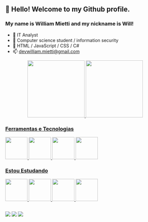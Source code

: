 ## 👋 Hello! Welcome to my Github profile.
### My name is William Mietti and my nickname is Will!


- 🔭 IT Analyst
- 🌱  Computer science student / information security
- 🤔  HTML / JavaScript / CSS / C#
- 📫 devwilliam.mietti@gmail.com


<div align="center">
  <a href="https://github.com/W1ll14m92">
  <img height="180em" src="https://github-readme-stats.vercel.app/api?username=W1ll14m92&show_icons=true&theme=dark&include_all_commits=true&count_private=true"/>
  <img height="180em" src="https://github-readme-stats.vercel.app/api/top-langs/?username=W1ll14m92&layout=compact&langs_count=7&theme=dark"/>
</div>
  
  
  
  ### Ferramentas e Tecnologias

<img src="https://cdn.jsdelivr.net/gh/devicons/devicon/icons/html5/html5-original.svg" width="70" height="70"/>
<img src="https://cdn.jsdelivr.net/gh/devicons/devicon/icons/mongodb/mongodb-original-wordmark.svg" width="70" height="70"/>
<img src="https://cdn.jsdelivr.net/gh/devicons/devicon/icons/visualstudio/visualstudio-plain.svg" width="70" height="70"/>
<img src="https://cdn.jsdelivr.net/gh/devicons/devicon/icons/vscode/vscode-original-wordmark.svg" width="70" height="70"/>
          

### Estou Estudando
  
<img src="https://cdn.jsdelivr.net/gh/devicons/devicon/icons/javascript/javascript-original.svg" width="70" height="70" />
<img src="https://cdn.jsdelivr.net/gh/devicons/devicon/icons/java/java-original-wordmark.svg" width="70" height="70"/>
<img src="https://cdn.jsdelivr.net/gh/devicons/devicon/icons/csharp/csharp-original.svg" width="70" height="70" />
<img src="https://cdn.jsdelivr.net/gh/devicons/devicon/icons/python/python-original-wordmark.svg" width="70" height="70" />
          
          
          
          
  
   ##
  
  <div>
     <a href="https://instagram.com/thisis__william" target="_blank"><img src="https://img.shields.io/badge/-Instagram-%1C1C1C?style=for-the-badge&logo=instagram&logoColor=white" target="_blank"></a>
 	</a> 
  <a href = "mailto:wf.mietti@gmail.com"><img src="https://img.shields.io/badge/-Gmail-%23333?style=for-the-badge&logo=gmail&logoColor=white" target="_blank"></a>
  <a href="https://www.linkedin.com/in/" target="_blank"><img src="https://img.shields.io/badge/-LinkedIn-%230077B5?style=for-the-badge&logo=linkedin&logoColor=white" target="_blank"></a>
  
  

  
